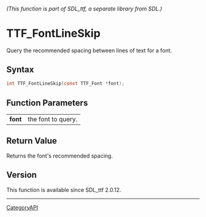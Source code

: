 ###### (This function is part of SDL_ttf, a separate library from SDL.)
# TTF_FontLineSkip

Query the recommended spacing between lines of text for a font.

## Syntax

```c
int TTF_FontLineSkip(const TTF_Font *font);

```

## Function Parameters

|              |                    |
| ------------ | ------------------ |
| **font**     | the font to query. |

## Return Value

Returns the font's recommended spacing.

## Version

This function is available since SDL_ttf 2.0.12.

----
[CategoryAPI](CategoryAPI.md)
